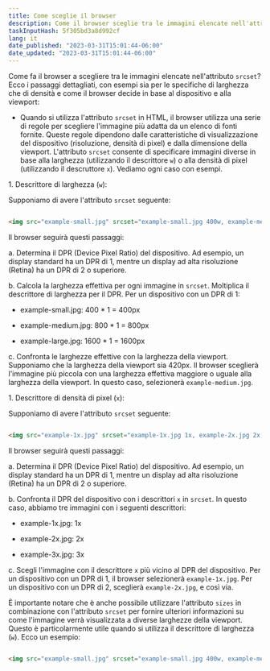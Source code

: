 ```yaml
---
title: Come sceglie il browser
description: Come il browser sceglie tra le immagini elencate nell'attributo srcset
taskInputHash: 5f305bd3a8d992cf
lang: it
date_published: "2023-03-31T15:01:44-06:00"
date_updated: "2023-03-31T15:01:44-06:00"
---
```

Come fa il browser a scegliere tra le immagini elencate nell'attributo `srcset`? Ecco i passaggi dettagliati, con esempi sia per le specifiche di larghezza che di densità e come il browser decide in base al dispositivo e alla viewport:

- Quando si utilizza l'attributo `srcset` in HTML, il browser utilizza una serie di regole per scegliere l'immagine più adatta da un elenco di fonti fornite. Queste regole dipendono dalle caratteristiche di visualizzazione del dispositivo (risoluzione, densità di pixel) e dalla dimensione della viewport. L'attributo `srcset` consente di specificare immagini diverse in base alla larghezza (utilizzando il descrittore `w`) o alla densità di pixel (utilizzando il descruttore `x`). Vediamo ogni caso con esempi.

1\. Descrittore di larghezza (`w`):

Supponiamo di avere l'attributo `srcset` seguente:

```html

<img src="example-small.jpg" srcset="example-small.jpg 400w, example-medium.jpg 800w, example-large.jpg 1600w" alt="Esempio di immagine">

```

Il browser seguirà questi passaggi:

a. Determina il DPR (Device Pixel Ratio) del dispositivo. Ad esempio, un display standard ha un DPR di 1, mentre un display ad alta risoluzione (Retina) ha un DPR di 2 o superiore.

b. Calcola la larghezza effettiva per ogni immagine in `srcset`. Moltiplica il descrittore di larghezza per il DPR. Per un dispositivo con un DPR di 1:

- example-small.jpg: 400 \* 1 = 400px

- example-medium.jpg: 800 \* 1 = 800px

- example-large.jpg: 1600 \* 1 = 1600px

c. Confronta le larghezze effettive con la larghezza della viewport. Supponiamo che la larghezza della viewport sia 420px. Il browser sceglierà l'immagine più piccola con una larghezza effettiva maggiore o uguale alla larghezza della viewport. In questo caso, selezionerà `example-medium.jpg`.

1\. Descrittore di densità di pixel (`x`):

Supponiamo di avere l'attributo `srcset` seguente:

```html

<img src="example-1x.jpg" srcset="example-1x.jpg 1x, example-2x.jpg 2x, example-3x.jpg 3x" alt="Esempio di immagine">

```

Il browser seguirà questi passaggi:

a. Determina il DPR (Device Pixel Ratio) del dispositivo. Ad esempio, un display standard ha un DPR di 1, mentre un display ad alta risoluzione (Retina) ha un DPR di 2 o superiore.

b. Confronta il DPR del dispositivo con i descrittori `x` in `srcset`. In questo caso, abbiamo tre immagini con i seguenti descrittori:

- example-1x.jpg: 1x

- example-2x.jpg: 2x

- example-3x.jpg: 3x

c. Scegli l'immagine con il descrittore `x` più vicino al DPR del dispositivo. Per un dispositivo con un DPR di 1, il browser selezionerà `example-1x.jpg`. Per un dispositivo con un DPR di 2, sceglierà `example-2x.jpg`, e così via.

È importante notare che è anche possibile utilizzare l'attributo `sizes` in combinazione con l'attributo `srcset` per fornire ulteriori informazioni su come l'immagine verrà visualizzata a diverse larghezze della viewport. Questo è particolarmente utile quando si utilizza il descrittore di larghezza (`w`). Ecco un esempio:

```html

<img src="example-small.jpg" srcset="example-small.jpg 400w, example-medium.jpg 800w, example-large.jpg 1600w" sizes="(max-width: 480px) 100vw, (max-width: 960px) 50vw,

```
